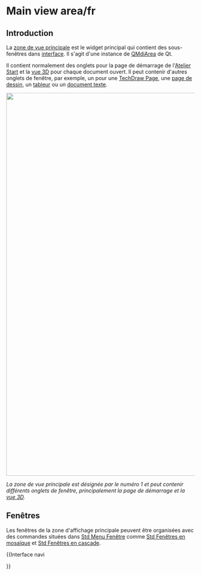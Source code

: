 # Main view area/fr


## Introduction

La [zone de vue principale](Main_view_area/fr.md) est le widget principal qui contient des sous-fenêtres dans [interface](interface/fr.md). Il s\'agit d\'une instance de [QMdiArea](https://doc.qt.io/qt-5/qmdiarea.html) de Qt.

Il contient normalement des onglets pour la page de démarrage de l\'[Atelier Start](Start_Workbench/fr.md) et la [vue 3D](3D_view/fr.md) pour chaque document ouvert. Il peut contenir d\'autres onglets de fenêtre, par exemple, un pour une [TechDraw Page](TechDraw_PageDefault/fr.md), une [page de dessin](TechDraw_PageDefault/fr.md), un [tableur](spreadsheet/fr.md) ou un [document texte](Std_TextDocument/fr.md).

<img alt="" src=images/FreeCAD_interface_base_divisions.svg  style="width:1024px;">


*La zone de vue principale est désignée par le numéro 1 et peut contenir différents onglets de fenêtre, principalement la page de démarrage et la [vue 3D](3D_view/fr.md).*

## Fenêtres

Les fenêtres de la zone d\'affichage principale peuvent être organisées avec des commandes situées dans [Std Menu Fenêtre](Std_Windows_Menu/fr.md) comme [Std Fenêtres en mosaïque](Std_TileWindows/fr.md) et [Std Fenêtres en cascade](Std_CascadeWindows/fr.md).


{{Interface navi

}} 
